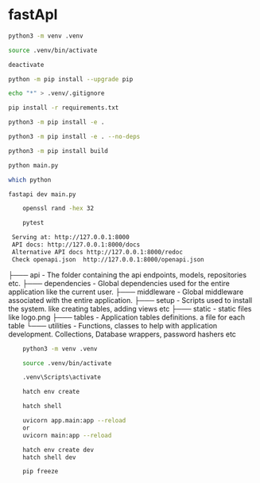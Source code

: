 # fastApI

<!-- To create a virtual environment -->

```bash
python3 -m venv .venv
```

<!-- Activate the new virtual environment  -->

```bash
source .venv/bin/activate
```

<!-- Deactivate the Virtual Environment -->

```bash
deactivate
```

<!-- Upgrade pip -->

```bash
python -m pip install --upgrade pip
```

<!-- Add .gitigonre -->

```bash
echo "*" > .venv/.gitignore
```

<!-- Install dependencies form requirements -->

```bash
pip install -r requirements.txt

```

<!-- Working in dev mode -->

```bash
python3 -m pip install -e .

python3 -m pip install -e . --no-deps

```

```bash
python3 -m pip install build
```

<!-- Run program -->

```bash
python main.py
```

<!-- Checking a virtual environment -->

```bash
which python
```

<!-- Run the code -->

```bash
fastapi dev main.py
```

<!-- To generate a secure random secret key  -->

```bash
    openssl rand -hex 32
```

```bash
    pytest
```

<!-- FastAPI CLI - Development mode -->

```bash
 Serving at: http://127.0.0.1:8000
 API docs: http://127.0.0.1:8000/docs
 Alternative API docs http://127.0.0.1:8000/redoc
 Check openapi.json  http://127.0.0.1:8000/openapi.json
```

├─── api - The folder containing the api endpoints, models, repositories etc.
├─── dependencies - Global dependencies used for the entire application like the current user.
├─── middleware - Global middleware associated with the entire application.
├─── setup - Scripts used to install the system. like creating tables, adding views etc
├─── static - static files like logo.png
├─── tables - Application tables definitions. a file for each table
└─── utilities - Functions, classes to help with application development. Collections, Database wrappers, password hashers etc

<!-- Create and Activate a Virtual Environment -->

```bash
    python3 -m venv .venv
```

<!--
Activate the Virtual Environment: -->
<!-- macOS/Linux: -->

```bash
    source .venv/bin/activate
```

<!-- Windows -->

```bash
    .venv\Scripts\activate
```

<!-- Install the Dependencies -->

```bash
    hatch env create
```

<!-- Activate the Environment Managed by Hatch -->

```bash
    hatch shell
```

<!-- Run Your Application -->

```bash
    uvicorn app.main:app --reload
    or
    uvicorn main:app --reload
```

<!-- Install and activate the dev environment: -->

```bash
    hatch env create dev
    hatch shell dev
```

 <!-- Verify Installation -->

```bash
    pip freeze
```
